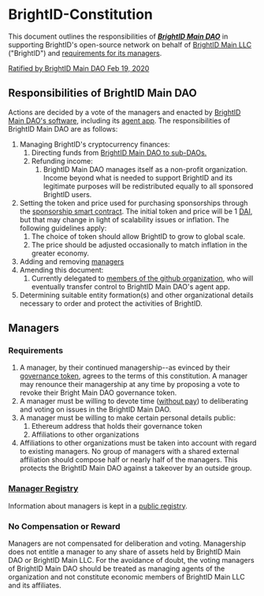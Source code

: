 # BrightID-Constitution
This document outlines the responsibilities of ***[BrightID Main DAO](https://mainnet.aragon.org/#/brightid)*** in supporting BrightID's open-source network on behalf of [BrightID Main LLC](https://drive.google.com/file/d/1WT04CNV_VnKUHMSNzwFQALnaDNYvWP5g/view?ts=5e626b79) ("BrightID") and [requirements for its managers](#requirements).

[Ratified by BrightID Main DAO Feb 19, 2020](https://nightly.aragon.org/#/brightid/0xe30d9338e3ef73797bbb9ab912db740cc65e304a/vote/58/)

## Responsibilities of BrightID Main DAO
Actions are decided by a vote of the managers and enacted by [BrightID Main DAO's software](https://mainnet.aragon.org/#/brightid), including its [agent app](https://mainnet.aragon.org/#/brightid/apps/). The responsibilities of BrightID Main DAO are as follows:

1. Managing BrightID's cryptocurrency finances:
    1. Directing funds from [BrightID Main DAO to sub-DAOs.](https://docs.google.com/document/d/1F8rrUcrAIsKEVmxvfx8sLf2JyqAmtoAmfssDwZ0b2TM/edit?usp=sharing)
    1. Refunding income:
        1. BrightID Main DAO manages itself as a non-profit organization. Income beyond what is needed to support BrightID and its legitimate purposes will be redistributed equally to all sponsored BrightID users. 
1. Setting the token and price used for purchasing sponsorships through the [sponsorship smart contract](https://github.com/BrightID/Sponsorship-Subscriptions-SmartContracts). The initial token and price will be 1 [DAI](https://makerdao.com/en/), but that may change in light of scalability issues or inflation. The following guidelines apply:
    1. The choice of token should allow BrightID to grow to global scale.
    1. The price should be adjusted occasionally to match inflation in the greater economy.
1. Adding and removing [managers](#membership)
1. Amending this document:
    1. Currently delegated to [members of the github organization](https://github.com/orgs/BrightID/people), who will eventually transfer control to BrightID Main DAO's agent app.
1. Determining suitable entity formation(s) and other organizational details necessary to order and protect the activities of BrightID.

## Managers
### Requirements
1. A manager, by their continued managership--as evinced by their [governance token](https://mainnet.aragon.org/#/brightid/0x983dd5e5ce0f33774f49666e00d6a820ff8d8a07/), agrees to the terms of this constitution. A manager may renounce their managership at any time by proposing a vote to revoke their Bright Main DAO governance token.
1. A manager must be willing to devote time ([without pay](#no-compensation-or-reward)) to deliberating and voting on issues in the BrightID Main DAO.
1. A manager must be willing to make certain personal details public:
    1. Ethereum address that holds their governance token
    1. Affiliations to other organizations
1. Affiliations to other organizations must be taken into account with regard to existing managers. No group of managers with a shared external affiliation should compose half or nearly half of the managers. This protects the BrightID Main DAO against a takeover by an outside group.
### [Manager Registry](https://docs.google.com/spreadsheets/d/1z75VFvDPQK5oFmqpQ8vE_KUkHUSKdobNCchQR-gtPec/edit?usp=sharing)
Information about managers is kept in a [public registry](https://docs.google.com/spreadsheets/d/1z75VFvDPQK5oFmqpQ8vE_KUkHUSKdobNCchQR-gtPec/edit?usp=sharing). 
### No Compensation or Reward
Managers are not compensated for deliberation and voting. Managership does not entitle a manager to any share of assets held by BrightID Main DAO or BrightID Main LLC. For the avoidance of doubt, the voting managers of BrightID Main DAO should be treated as managing agents of the organization and not constitute economic members of BrightID Main LLC and its affiliates.
